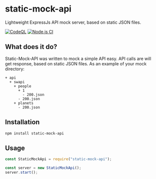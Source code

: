 # static-mock-api
Lightweight ExpressJs API mock server, based on static JSON files.

[![CodeQL](https://github.com/freezable/mock-api/actions/workflows/codeql-analysis.yml/badge.svg)](https://github.com/freezable/mock-api/actions/workflows/codeql-analysis.yml)
[![Node.js CI](https://github.com/freezable/mock-api/actions/workflows/node.js.yml/badge.svg)](https://github.com/freezable/mock-api/actions/workflows/node.js.yml)

## What does it do?

Static-Mock-API was written to mock a simple API easy. API calls are will get response, based on static JSON files.
As an example of your mock directory:
```
+ api
  + swapi
    + people
      + 1
        - 200.json
      - 200.json
    + planets
      - 200.json
```

## Installation

    npm install static-mock-api

## Usage

```javascript
const StaticMockApi = require("static-mock-api");

const server = new StaticMockApi();
server.start();
```
